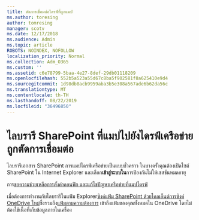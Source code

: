 ```yaml
---
title: ตัดการเชื่อมต่อไดรฟ์ที่ถูกแมป
ms.author: toresing
author: tomresing
manager: scotv
ms.date: 12/17/2018
ms.audience: Admin
ms.topic: article
ROBOTS: NOINDEX, NOFOLLOW
localization_priority: Normal
ms.collection: Adm_O365
ms.custom: ''
ms.assetid: c6e78799-5baa-4e27-8def-29db01118209
ms.openlocfilehash: 552b5a523a55d67c8ba5f902581f8a625410e9d4
ms.sourcegitcommit: 1d98db8acb9959aba3b5e308a567ade6b62da56c
ms.translationtype: MT
ms.contentlocale: th-TH
ms.lasthandoff: 08/22/2019
ms.locfileid: "36496850"
---
```

# <a name="sharepoint-libraries-mapped-to-network-drives-become-disconnected"></a>ไลบรารี SharePoint ที่แมปไปยังไดรฟ์เครือข่ายถูกตัดการเชื่อมต่อ

ไลบรารีเอกสาร SharePoint การแมปไดรฟ์เครือข่ายเป็นแบบชั่วคราว ในบางครั้งคุณต้องเปิดไซต์ SharePoint ใน Internet Explorer และเลือก**เข้าสู่ระบบใน**การป้องกันไม่ให้เซสชันหมดอายุ 
  
การ[ขอความช่วยเหลือการตั้งค่าคอนฟิก และแก้ไขปัญหาเครือข่ายที่แมปไดรฟ์](https://support.office.com/article/ef399c67-4578-4c3a-adbe-0b489084eabe.aspx)
  
เมื่อต้องการทำงานกับไลบรารีในแฟ้ม Explorer[ซิงค์แฟ้ม SharePoint ด้วยไคลเอ็นต์การซิงค์ OneDrive ใหม่](https://support.office.com/article/6de9ede8-5b6e-4503-80b2-6190f3354a88.aspx)ซึ่งรวมถึง[แฟ้มตามความต้องการ](https://support.office.com/article/0e6860d3-d9f3-4971-b321-7092438fb38e.aspx) เข้าถึงแฟ้มของคุณทั้งหมดใน OneDrive โดยไม่ต้องใช้เนื้อที่เก็บข้อมูลภายในเครื่อง
  

